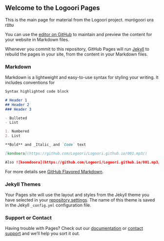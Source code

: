 ## Welcome to the Logoori Pages

This is the main page for material from the Logoori project.  mʊrógoori ʊra rɪ́ɪ́tʊ

You can use the [editor on GitHub](https://github.com/Logoori/Logoori.github.io/edit/master/README.md) to maintain and preview the content for your website in Markdown files.

Whenever you commit to this repository, GitHub Pages will run [Jekyll](https://jekyllrb.com/) to rebuild the pages in your site, from the content in your Markdown files.

### Markdown

Markdown is a lightweight and easy-to-use syntax for styling your writing. It includes conventions for

```markdown
Syntax highlighted code block

# Header 1
## Header 2
### Header 3

- Bulleted
- List

1. Numbered
2. List

**Bold** and _Italic_ and `Code` text

[kondoora](https://github.com/Logoori/Logoori.github.io/001.mp3/) 

Also ![koondoora](https://github.com/Logoori/Logoori.github.io/001.mp3/)
```

For more details see [GitHub Flavored Markdown](https://guides.github.com/features/mastering-markdown/).

### Jekyll Themes

Your Pages site will use the layout and styles from the Jekyll theme you have selected in your [repository settings](https://github.com/Logoori/Logoori.github.io/settings). The name of this theme is saved in the Jekyll `_config.yml` configuration file.

### Support or Contact

Having trouble with Pages? Check out our [documentation](https://help.github.com/categories/github-pages-basics/) or [contact support](https://github.com/contact) and we’ll help you sort it out.
